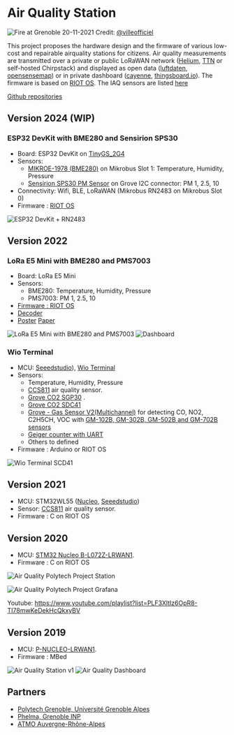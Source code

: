 # Air Quality Station

![Fire at Grenoble 20-11-2021](images/FEpQweSWUAI8UEH.jpg)
Credit: [@villeofficiel](https://twitter.com/villeofficiel/status/1462069831444967427)

This project proposes the hardware design and the firmware of various low-cost and repairable airquality stations for citizens.
Air quality measurements are transmitted over a private or public LoRaWAN network ([Helium](https://explorer.helium.com/), [TTN](https://www.thethingsnetwork.org/) or self-hosted Chirpstack) and displayed as open data ([luftdaten](https://luftdaten.info/), [opensensemap](https://opensensemap.org/)) or in private dashboard ([cayenne](https://accounts.mydevices.com), [thingsboard.io](https://thingsboard.io/)).
The firmware is based on [RIOT OS](https://riot-os.org/).
The IAQ sensors are listed [here](./sensors.md)

[Github repositories](https://github.com/airqualitystation)

## Version 2024 (WIP)

### ESP32 DevKit with BME280 and Sensirion SPS30
* Board: ESP32 DevKit on [TinyGS_2G4](https://github.com/thingsat/tinygs_2g4station)
* Sensors:
  * [MIKROE-1978 (BME280)](https://www.mikroe.com/weather-click) on Mikrobus Slot 1: Temperature, Humidity, Pressure
  * [Sensirion SPS30 PM Sensor](https://sensirion.com/products/catalog/SPS30/) on Grove I2C connector: PM 1, 2.5, 10
* Connectivity: Wifi, BLE, LoRaWAN (Mikrobus RN2483 on Mikrobus Slot 0)
* Firmware : [RIOT OS](https://doc.riot-os.org/group__boards__esp32__wroom-32.html)

![ESP32 DevKit + RN2483](https://raw.githubusercontent.com/thingsat/tinygs_2g4station/main/images/tinygs2G4_mikrobus_rn2483.jpg)

## Version 2022

### LoRa E5 Mini with BME280 and PMS7003
* Board: LoRa E5 Mini
* Sensors:
  * BME280: Temperature, Humidity, Pressure
  * PMS7003: PM 1, 2.5, 10
* [Firmware : RIOT OS](https://github.com/airqualitystation/firmware_for_bmx280_pms7003)
* [Decoder](https://github.com/airqualitystation/firmware_for_bmx280_pms7003/blob/main/codec/decoder.js)
* [Poster](presentations/poster_uspn_mlaix.pdf) [Paper](https://www.sciencedirect.com/science/article/pii/S0048969723026840?dgcid=author)

![LoRa E5 Mini with BME280 and PMS7003](https://raw.githubusercontent.com/airqualitystation/firmware_for_bmx280_pms7003/main/images/aq_endpoint-02.jpg)
![Dashboard](images/aq_station_lora_e5_dashboard.png)
### Wio Terminal
* MCU: [Seeedstudio](https://wiki.seeedstudio.com/LoRa_E5_Dev_Board/)), [Wio Terminal](https://github.com/CampusIoT/tutorial/tree/master/wioterminal)
* Sensors:
  * Temperature, Humidity, Pressure
  * [CCS811](https://github.com/airqualitystation/firmware/blob/master/ccs811.md) air quality sensor.
  * [Grove CO2 SGP30](https://wiki.seeedstudio.com/Grove-VOC_and_eCO2_Gas_Sensor-SGP30/) .
  * [Grove CO2 SDC41](https://wiki.seeedstudio.com/Grove-CO2-Temperature-Humidity-Sensor-SCD41/) 
  * [Grove - Gas Sensor V2(Multichannel)](https://wiki.seeedstudio.com/Grove-Multichannel-Gas-Sensor-V2/) for detecting CO, NO2, C2H5CH, VOC  with [GM-102B, GM-302B, GM-502B and GM-702B sensors](https://www.cnwinsen.com/products/MEMS-sensor)
  * [Geiger counter with UART](https://www.sparkfun.com/products/retired/10742)
  * Others to defined
* Firmware : Arduino or RIOT OS

![Wio Terminal SCD41](https://raw.githubusercontent.com/CampusIoT/tutorial/master/wioterminal/examples/GroveCO2TemperatureHumiditySensorSCD41/GroveCO2TemperatureHumiditySensorSCD41.jpg)

## Version 2021
* MCU: STM32WL55 ([Nucleo](https://www.st.com/en/evaluation-tools/nucleo-wl55jc.html), [Seeedstudio](https://wiki.seeedstudio.com/LoRa_E5_Dev_Board/))
* Sensor: [CCS811](https://github.com/airqualitystation/firmware/blob/master/ccs811.md) air quality sensor.
* Firmware : C on RIOT OS

## Version 2020

* MCU: [STM32 Nucleo B-L072Z-LRWAN1](https://www.st.com/en/evaluation-tools/b-l072z-lrwan1.html).
* Firmware : C on RIOT OS

![Air Quality Polytech Project Station](images/Station_meteo)

![Air Quality Polytech Project Grafana](images/Projet_Qualite_Air_Grafana_Dashboard.JPG)

Youtube: https://www.youtube.com/playlist?list=PLF3XltIz6OpR8-TI78mwKeDekHcQkxyBV

## Version 2019

* MCU: [P-NUCLEO-LRWAN1](https://www.st.com/en/evaluation-tools/p-nucleo-lrwan1.html).
* Firmware : MBed

![Air Quality Station v1](images/atmo-station-d.jpg)
![Air Quality Dashboard](images/atmo-nodered-3.png)

## Partners
* [Polytech Grenoble, Université Grenoble Alpes](https://www.polytech-grenoble.fr/)
* [Phelma, Grenoble INP](https://phelma.grenoble-inp.fr/)
* [ATMO Auvergne-Rhône-Alpes](https://www.atmo-auvergnerhonealpes.fr/)
